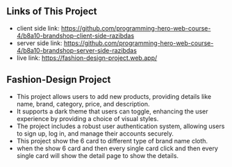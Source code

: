 ## Links of This Project
* client side link: https://github.com/programming-hero-web-course-4/b8a10-brandshop-client-side-razibdas
* server side link: https://github.com/programming-hero-web-course-4/b8a10-brandshop-server-side-razibdas
* live link: https://fashion-design-project.web.app/

## Fashion-Design Project
* This project allows users to add new products, providing details like name, brand, category, price, and description.
* It supports a dark theme that users can toggle, enhancing the user experience by providing a choice of visual styles.
* The project includes a robust user authentication system, allowing users to sign up, log in, and manage their accounts securely.
* This project show the 6 card to different type of brand name cloth.
* when the show 6 card and then every single card click and then every single card will show the detail page to show the details.
